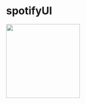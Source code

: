 # spotifyUI
<img src = "https://github.com/ellieekimm/spotifyUI/blob/main/Screen%20Recording%202023-10-07%20at%206.17.29%20PM.gif" width = "200">
